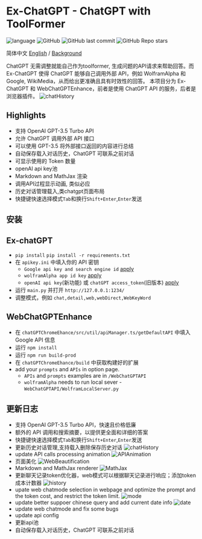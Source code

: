 # Ex-ChatGPT - ChatGPT with ToolFormer

![language](https://img.shields.io/badge/language-python-blue) ![GitHub](https://img.shields.io/github/license/circlestarzero/EX-chatGPT) ![GitHub last commit](https://img.shields.io/github/last-commit/circlestarzero/EX-chatGPT) ![GitHub Repo stars](https://img.shields.io/github/stars/circlestarzero/EX-chatGPT?style=social)

简体中文 [English](./README.en.md) / [Background](./BACKGROUND.md)

ChatGPT 无需调整就能自己作为toolformer, 生成问题的API请求来帮助回答。而 Ex-ChatGPT 使得 ChatGPT 能够自己调用外部 API，例如 WolframAlpha 和 Google, WikiMedia，从而给出更准确且具有时效性的回答。
本项目分为 Ex-ChatGPT 和 WebChatGPTEnhance，前者是使用 ChatGPT API 的服务，后者是浏览器插件。
![chatHistory](img/newPage.jpg)

## Highlights

- 支持 OpenAI GPT-3.5 Turbo API
- 允许 ChatGPT 调用外部 API 接口
- 可以使用 GPT-3.5 将外部接口返回的内容进行总结
- 自动保存载入对话历史，ChatGPT 可联系之前对话
- 可显示使用的 Token 数量
- openAI api key池
- Markdown and MathJax 渲染
- 调用API过程显示动画, 类似必应
- 历史对话管理载入,类chatgpt页面布局
- 快捷键快速选择模式`Tab`和换行`Shift+Enter`,`Enter`发送

## 安装

## Ex-chatGPT

- `pip install`
`pip install -r requirements.txt`
- 在 `apikey.ini` 中填入你的 API 密钥
  - `Google api key and search engine id` [apply](https://developers.google.com/custom-search/v1/overview?hl=en)
  - `wolframAlpha app id key` [apply](https://products.wolframalpha.com/api/)
  - `openAI api key`(新功能) 或 `chatGPT access_token`(旧版本) [apply](https://platform.openai.com)
- 运行 `main.py` 并打开 `http://127.0.0.1:1234/`
- 调整模式，例如 `chat,detail,web,webDirect,WebKeyWord`

## WebChatGPTEnhance

- 在 `chatGPTChromeEhance/src/util/apiManager.ts/getDefaultAPI` 中填入 Google API 信息
- 运行 `npm install`
- 运行 `npm run build-prod`
- 在 `chatGPTChromeEhance/build` 中获取构建好的扩展
- add your `prompts` and `APIs` in option page.
  - `APIs` and `prompts` examples are in `/WebChatGPTAPI`
  - `wolframAlpha` needs to run local sever - `WebChatGPTAPI/WolframLocalServer.py`

## 更新日志

- 支持 OpenAI GPT-3.5 Turbo API，快速且价格低廉
- 额外的 API 调用和搜索摘要，以提供更全面和详细的答案
- 快捷键快速选择模式`Tab`和换行`Shift+Enter`,`Enter`发送
- 更新历史对话管理,支持载入删除保存历史对话
![chatHistory](img/newPage.jpg)
- update API calls processing animation
![APIAnimation](img/APIAnimation.png)
- 页面美化
![WebBeautification](img/WebPageBeautification.jpg)
- Markdown and MathJax renderer
![MathJax](img/mathjax.jpg)
- 更新聊天记录token优化器，web模式可以根据聊天记录进行响应；添加token成本计数器
![history](img/webHistory.jpg)
- upate web chatmode selection in webpage and optimize the prompt and the token cost, and restrict the token limit.
![mode](img/mode.jpg)
- update better suppoer chinese query and add current date info
![date](img/date.jpg)
- update web chatmode and fix some bugs
- update api config
- 更新api池
- 自动保存载入对话历史，ChatGPT 可联系之前对话
